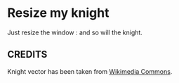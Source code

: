# Resize my knight

Just resize the window : and so will the knight.

## CREDITS

Knight vector has been taken from [Wikimedia Commons](https://commons.wikimedia.org/wiki/Category:SVG_chess_pieces).